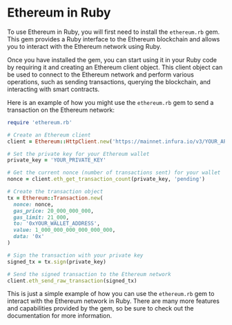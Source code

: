 # Ethereum in Ruby

To use Ethereum in Ruby, you will first need to install the `ethereum.rb` gem. This gem provides a Ruby interface to the Ethereum blockchain and allows you to interact with the Ethereum network using Ruby.

Once you have installed the gem, you can start using it in your Ruby code by requiring it and creating an Ethereum client object. This client object can be used to connect to the Ethereum network and perform various operations, such as sending transactions, querying the blockchain, and interacting with smart contracts.

Here is an example of how you might use the `ethereum.rb` gem to send a transaction on the Ethereum network:

```ruby
require 'ethereum.rb'

# Create an Ethereum client
client = Ethereum::HttpClient.new('https://mainnet.infura.io/v3/YOUR_API_KEY')

# Set the private key for your Ethereum wallet
private_key = 'YOUR_PRIVATE_KEY'

# Get the current nonce (number of transactions sent) for your wallet
nonce = client.eth_get_transaction_count(private_key, 'pending')

# Create the transaction object
tx = Ethereum::Transaction.new(
  nonce: nonce,
  gas_price: 20_000_000_000,
  gas_limit: 21_000,
  to: '0xYOUR_WALLET_ADDRESS',
  value: 1_000_000_000_000_000_000,
  data: '0x'
)

# Sign the transaction with your private key
signed_tx = tx.sign(private_key)

# Send the signed transaction to the Ethereum network
client.eth_send_raw_transaction(signed_tx)
```

This is just a simple example of how you can use the `ethereum.rb` gem to interact with the Ethereum network in Ruby. There are many more features and capabilities provided by the gem, so be sure to check out the documentation for more information.